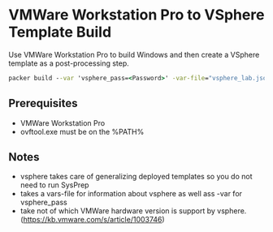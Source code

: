 # VMWare Workstation Pro to VSphere Template Build
Use VMWare Workstation Pro to build Windows and then create a VSphere template as a post-processing step. 

```cmd
packer build --var 'vsphere_pass=<Password>' -var-file="vsphere_lab.json" server_2016_1709.json
```

## Prerequisites
* VMWare Workstation Pro
* ovftool.exe must be on the %PATH%

## Notes
* vsphere takes care of generalizing deployed templates so you do not need to run SysPrep
* takes a vars-file for information about vsphere as well ass -var for vsphere_pass
* take not of which VMWare hardware version is support by vsphere. (https://kb.vmware.com/s/article/1003746)
